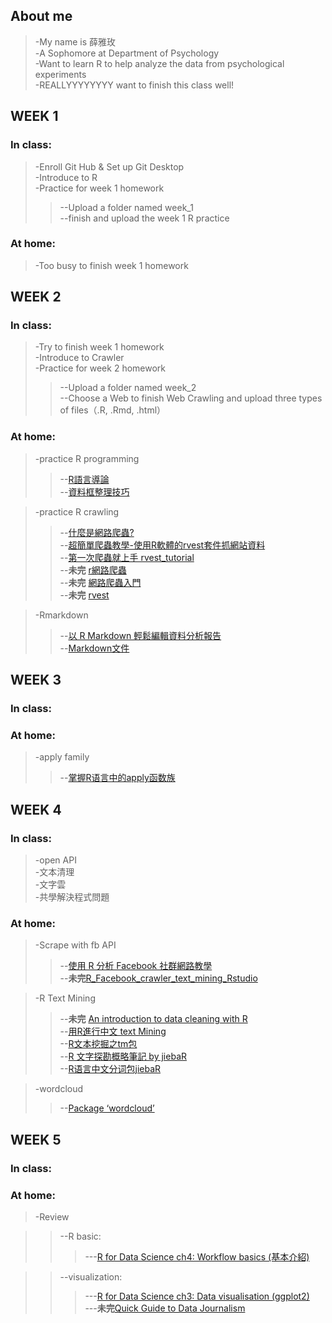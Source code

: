 ## About me
>-My name is 薛雅玫
><br>-A Sophomore at Department of Psychology
><br>-Want to learn R to help analyze the data from psychological experiments
><br>-REALLYYYYYYYY want to finish this class well!


## WEEK 1

###  In class: 
>-Enroll Git Hub & Set up Git Desktop
><br>-Introduce to R
><br>-Practice for week 1 homework
>>--Upload a folder named week_1
>><br>--finish and upload the week 1 R practice

### At home:
>-Too busy to finish week 1 homework


## WEEK 2

### In class:
>-Try to finish week 1 homework
><br>-Introduce to Crawler
><br>-Practice for week 2 homework
>>--Upload a folder named week_2
>><br>--Choose a Web to finish Web Crawling and upload three types of files（.R, .Rmd, .html）

### At home:
>-practice R programming
>>--[R語言導論](https://goo.gl/nmBF4t)
>><br>--[資料框整理技巧](https://goo.gl/Qrc77S)

>-practice R crawling
>>--[什麼是網路爬蟲?](http://www.largitdata.com/course/1/)
>><br>--[超簡單爬蟲教學-使用R軟體的rvest套件抓網站資料](http://brucehau.blogspot.tw/2016/09/rrvest.html)
>><br>--[第一次爬蟲就上手 rvest_tutorial](https://rpubs.com/SatoshiLiang/159348)
>><br>--**未完** [r網路爬蟲](http://www.hmwu.idv.tw/web/R/D02-hmwu_R-Crawler.pdf)
>><br>--**未完** [網路爬蟲入門](https://rstudio-pubs-static.s3.amazonaws.com/226877_056a6e4bdd734563a7405752e6fb83bc.html#(16))
>><br>--**未完** [rvest](https://www.rdocumentation.org/packages/rvest/versions/0.3.2)

>-Rmarkdown
>>--[以 R Markdown 輕鬆編輯資料分析報告](https://goo.gl/emKDgD)
>><br>--[Markdown文件](http://markdown.tw/#em)


## WEEK 3

### In class:

### At home:
>-apply family
>>--[掌握R语言中的apply函数族](http://blog.fens.me/r-apply/)


##  WEEK 4

### In class:
>-open API
><br>-文本清理
><br>-文字雲
><br>-共學解決程式問題

### At home:
>-Scrape with fb API
>>--[使用 R 分析 Facebook 社群網路教學](https://blog.gtwang.org/r/facebook-social-media-mining-with-r/)
>><br>--**未完**[R_Facebook_crawler_text_mining_Rstudio](https://kangliping.wordpress.com/2017/04/27/r_text_mining_fanpage_rstudio/)

>-R Text Mining
>>--**未完** [An introduction to data cleaning with R](https://cran.r-project.org/doc/contrib/de_Jonge+van_der_Loo-Introduction_to_data_cleaning_with_R.pdf)
>><br>--[用R進行中文 text Mining](http://rstudio-pubs-static.s3.amazonaws.com/12422_b2b48bb2da7942acaca5ace45bd8c60c.html)
>><br>--[R文本挖掘之tm包](http://yphuang.github.io/blog/2016/03/04/text-mining-tm-package/)
>><br>--[R 文字探勘概略筆記 by jiebaR](http://kanchengzxdfgcv.blogspot.tw/2017/04/r-by-jiebar.html)
>><br>--[R语言中文分词包jiebaR](http://blog.fens.me/r-word-jiebar/)

>-wordcloud
>>--[Package ‘wordcloud’](https://cran.r-project.org/web/packages/wordcloud/wordcloud.pdf)

## WEEK 5

### In class:

### At home:
>-Review

>>--R basic:
>>>---[R for Data Science ch4: Workflow basics (基本介紹)](http://r4ds.had.co.nz/workflow-basics.html)

>>--visualization:
>>>---[R for Data Science ch3: Data visualisation (ggplot2)](http://r4ds.had.co.nz/data-visualisation.html)
>>><br>---**未完**[Quick Guide to Data Journalism](https://www.datacamp.com/community/blog/data-journalism-guide-tools)
